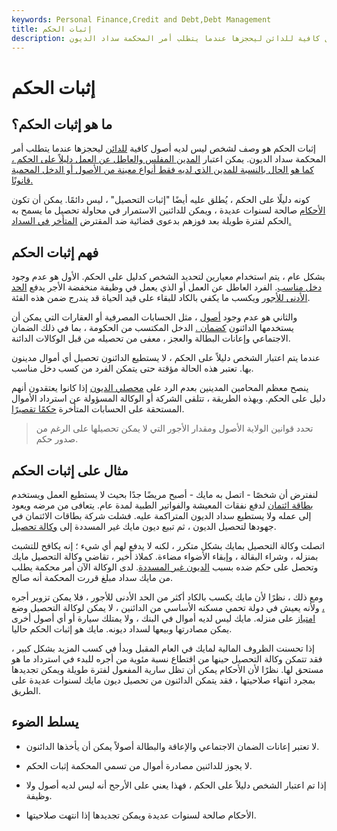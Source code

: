 ```yaml
---
keywords: Personal Finance,Credit and Debt,Debt Management
title: إثبات الحكم
description: إثبات الحكم هو وصف لشخص ليس لديه أصول كافية للدائن ليحجزها عندما يتطلب أمر المحكمة سداد الديون.
---
```


# إثبات الحكم
## ما هو إثبات الحكم؟

إثبات الحكم هو وصف لشخص ليس لديه أصول كافية [للدائن](/creditor) ليحجزها عندما يتطلب أمر المحكمة سداد الديون. يمكن اعتبار [المدين المفلس والعاطل عن العمل دليلاً على الحكم ، كما هو الحال بالنسبة للمدين الذي لديه فقط أنواع معينة من الأصول أو الدخل المحمية قانونًا.](/debtor)

كونه دليلًا على الحكم ، يُطلق عليه أيضًا "إثبات التحصيل" ، ليس دائمًا. يمكن أن تكون [الأحكام](/judgement) صالحة لسنوات عديدة ، ويمكن للدائنين الاستمرار في محاولة تحصيل ما يسمح به الحكم لفترة طويلة بعد فوزهم بدعوى قضائية ضد المقترض [المتأخر في السداد.](/delinquent)

## فهم إثبات الحكم

بشكل عام ، يتم استخدام معيارين لتحديد الشخص كدليل على الحكم. الأول هو عدم وجود [دخل مناسب](/income). الفرد العاطل عن العمل أو الذي يعمل في وظيفة منخفضة الأجر يدفع [الحد الأدنى للأجور](/minimum_wage) ويكسب ما يكفي بالكاد للبقاء على قيد الحياة قد يندرج ضمن هذه الفئة.

والثاني هو عدم وجود [أصول](/asset) ، مثل الحسابات المصرفية أو العقارات التي يمكن أن يستخدمها الدائنون [كضمان .](/collateral) الدخل المكتسب من الحكومة ، بما في ذلك الضمان الاجتماعي وإعانات البطالة والعجز ، معفى من تحصيله من قبل الوكالات الدائنة.

عندما يتم اعتبار الشخص دليلاً على الحكم ، لا يستطيع الدائنون تحصيل أي أموال مدينون بها. تعتبر هذه الحالة مؤقتة حتى يتمكن الفرد من كسب دخل مناسب.

ينصح معظم المحامين المدينين بعدم الرد على [محصلي الديون](/debt-collector) إذا كانوا يعتقدون أنهم دليل على الحكم. وبهذه الطريقة ، تتلقى الشركة أو الوكالة المسؤولة عن استرداد الأموال المستحقة على الحسابات المتأخرة [حكمًا تقصيرًا](/default-judgment).

> تحدد قوانين الولاية الأصول ومقدار الأجور التي لا يمكن تحصيلها على الرغم من صدور حكم.

>

## مثال على إثبات الحكم

لنفترض أن شخصًا - اتصل به مايك - أصبح مريضًا جدًا بحيث لا يستطيع العمل ويستخدم [بطاقة ائتمان](/creditcard) لدفع نفقات المعيشة والفواتير الطبية لمدة عام. يتعافى من مرضه ويعود إلى عمله ولا يستطيع سداد الديون المتراكمة عليه. فشلت شركة بطاقات الائتمان في جهودها لتحصيل الديون ، ثم تبيع ديون مايك غير المسددة إلى [وكالة تحصيل](/collectionagency).

اتصلت وكالة التحصيل بمايك بشكل متكرر ، لكنه لا يدفع لهم أي شيء ؛ إنه يكافح للتشبث بمنزله ، وشراء البقالة ، وإبقاء الأضواء مضاءة. كملاذ أخير ، تقاضي وكالة التحصيل مايك وتحصل على حكم ضده بسبب [الديون غير المسددة](/debt). لدى الوكالة الآن أمر محكمة يطلب من مايك سداد مبلغ قررت المحكمة أنه صالح.

ومع ذلك ، نظرًا لأن مايك يكسب بالكاد أكثر من الحد الأدنى للأجور ، فلا يمكن تزوير أجره [،](/garnishment) ولأنه يعيش في دولة تحمي مسكنه الأساسي من الدائنين ، لا يمكن لوكالة التحصيل وضع [امتياز](/lien) على منزله. مايك ليس لديه أموال في البنك ، ولا يمتلك سيارة أو أي أصول أخرى يمكن مصادرتها وبيعها لسداد ديونه. مايك هو إثبات الحكم حاليا.

إذا تحسنت الظروف المالية لمايك في العام المقبل وبدأ في كسب المزيد بشكل كبير ، فقد تتمكن وكالة التحصيل حينها من اقتطاع نسبة مئوية من أجره للبدء في استرداد ما هو مستحق لها. نظرًا لأن الأحكام يمكن أن تظل سارية المفعول لفترة طويلة ويمكن تجديدها بمجرد انتهاء صلاحيتها ، فقد يتمكن الدائنون من تحصيل ديون مايك لسنوات عديدة على الطريق.

## يسلط الضوء

- لا تعتبر إعانات الضمان الاجتماعي والإعاقة والبطالة أصولاً يمكن أن يأخذها الدائنون.

- لا يجوز للدائنين مصادرة أموال من تسمي المحكمة إثبات الحكم.

- إذا تم اعتبار الشخص دليلاً على الحكم ، فهذا يعني على الأرجح أنه ليس لديه أصول ولا وظيفة.

- الأحكام صالحة لسنوات عديدة ويمكن تجديدها إذا انتهت صلاحيتها.

